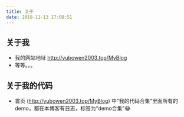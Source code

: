 ```yaml
---
title: 关于
date: 2018-11-13 17:08:51
---
```


## 关于我
- 我的网站地址 http://yubowen2003.top/MyBlog
- 等等。。。

## 关于我的代码
- 首页 (http://yubowen2003.top/MyBlog) 中“我的代码合集”里面所有的demo，都在本博客有日志，标签为“demo合集”😂